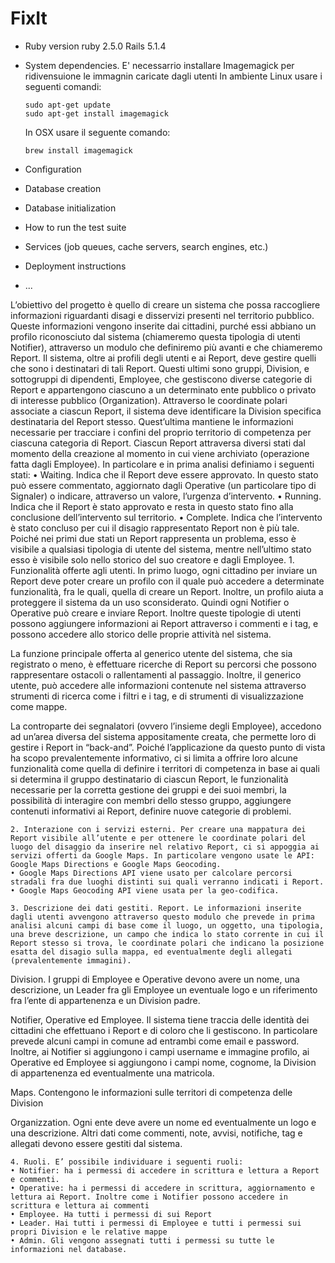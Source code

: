 # FixIt

* Ruby version
    ruby 2.5.0
    Rails 5.1.4
    
* System dependencies.
    E' necessarrio installare Imagemagick per ridivensuione le immagnin caricate dagli utenti
    In ambiente Linux usare i seguenti comandi:
    ```
    sudo apt-get update
    sudo apt-get install imagemagick
    ```
    In OSX usare il seguente comando:
    ```
    brew install imagemagick
    ```
    


* Configuration

* Database creation

* Database initialization

* How to run the test suite

* Services (job queues, cache servers, search engines, etc.)

* Deployment instructions

* ...





L’obiettivo del progetto è quello di creare un sistema che possa raccogliere informazioni riguardanti disagi e disservizi presenti nel territorio pubblico. Queste informazioni vengono inserite dai cittadini, purché essi abbiano un profilo riconosciuto dal sistema (chiameremo questa tipologia di utenti Notifier), attraverso un modulo che definiremo più avanti e che chiameremo Report. Il sistema, oltre ai profili degli utenti e ai Report, deve gestire quelli che sono i destinatari di tali Report. Questi ultimi sono gruppi, Division, e sottogruppi di dipendenti, Employee, che gestiscono diverse categorie di Report e appartengono ciascuno a un determinato ente pubblico o privato di interesse pubblico (Organization).
Attraverso le coordinate polari associate a ciascun Report, il sistema deve identificare la Division specifica destinataria del Report stesso. Quest’ultima mantiene le informazioni necessarie per tracciare i confini del proprio territorio di competenza per ciascuna categoria di Report.
Ciascun Report attraversa diversi stati dal momento della creazione al momento in cui viene archiviato (operazione fatta dagli Employee). In particolare e in prima analisi definiamo i seguenti stati:
    • Waiting. Indica che il Report deve essere approvato. In questo stato può essere commentato, aggiornato dagli Operative (un particolare tipo di Signaler) o indicare, attraverso un valore, l’urgenza d’intervento.
    • Running. Indica che il Report è stato approvato e resta in questo stato fino alla conclusione dell’intervento sul territorio.
    • Complete. Indica che l’intervento è stato concluso per cui il disagio rappresentato Report non è più tale.
Poiché nei primi due stati un Report rappresenta un problema, esso è visibile a qualsiasi tipologia di utente del sistema, mentre nell’ultimo stato esso è visibile solo nello storico del suo creatore e dagli Employee.
    1. Funzionalità offerte agli utenti. In primo luogo, ogni cittadino per inviare un Report deve poter creare un profilo con il quale può accedere a determinate funzionalità, fra le quali, quella di creare un Report. Inoltre, un profilo aiuta a proteggere il sistema da un uso sconsiderato. Quindi ogni Notifier o Operative può creare e inviare Report. Inoltre queste tipologie di utenti possono aggiungere informazioni ai Report attraverso i commenti e i tag, e possono accedere allo storico delle proprie attività nel sistema.

La funzione principale offerta al generico utente del sistema, che sia registrato o meno, è effettuare ricerche di Report su percorsi che possono rappresentare ostacoli o rallentamenti al passaggio. Inoltre, il generico utente, può accedere alle informazioni contenute nel sistema attraverso strumenti di ricerca come i filtri e i tag, e di strumenti di visualizzazione come mappe.

La controparte dei segnalatori (ovvero l’insieme degli Employee), accedono ad un’area diversa del sistema appositamente creata, che permette loro di gestire i Report in “back-and”. Poiché l’applicazione da questo punto di vista ha scopo prevalentemente informativo, ci si limita a offrire loro alcune funzionalità come quella di definire i territori di competenza in base ai quali si determina il gruppo destinatario di ciascun Report, le funzionalità necessarie per la corretta gestione dei gruppi e dei suoi membri, la possibilità di interagire con membri dello stesso gruppo, aggiungere contenuti informativi ai Report, definire nuove categorie di problemi.

    2. Interazione con i servizi esterni. Per creare una mappatura dei Report visibile all’utente e per ottenere le coordinate polari del luogo del disaggio da inserire nel relativo Report, ci si appoggia ai servizi offerti da Google Maps. In particolare vengono usate le API: Google Maps Directions e Google Maps Geocoding.
    • Google Maps Directions API viene usato per calcolare percorsi stradali fra due luoghi distinti sui quali verranno indicati i Report.
    • Google Maps Geocoding API viene usata per la geo-codifica.

    3. Descrizione dei dati gestiti. Report. Le informazioni inserite dagli utenti avvengono attraverso questo modulo che prevede in prima analisi alcuni campi di base come il luogo, un oggetto, una tipologia, una breve descrizione, un campo che indica lo stato corrente in cui il Report stesso si trova, le coordinate polari che indicano la posizione esatta del disagio sulla mappa, ed eventualmente degli allegati (prevalentemente immagini).

Division. I gruppi di Employee e Operative devono avere un nome, una descrizione, un Leader fra gli Employee un eventuale logo e un riferimento fra l’ente di appartenenza e un Division padre.

Notifier, Operative ed Employee. Il sistema tiene traccia delle identità dei cittadini che effettuano i Report e di coloro che li gestiscono. In particolare prevede alcuni campi in comune ad entrambi come email e password. Inoltre, ai Notifier si aggiungono i campi username e immagine profilo, ai Operative ed Employee si aggiungono i campi nome, cognome, la Division di appartenenza ed eventualmente una matricola.

Maps. Contengono le informazioni sulle territori di competenza delle Division

Organizzation. Ogni ente deve avere un nome ed eventualmente un logo e una descrizione.
Altri dati come commenti, note, avvisi, notifiche, tag e allegati devono essere gestiti dal sistema.

    4. Ruoli. E’ possibile individuare i seguenti ruoli:
    • Notifier: ha i permessi di accedere in scrittura e lettura a Report e commenti.
    • Operative: ha i permessi di accedere in scrittura, aggiornamento e lettura ai Report. Inoltre come i Notifier possono accedere in scrittura e lettura ai commenti
    • Employee. Ha tutti i permessi di sui Report
    • Leader. Hai tutti i permessi di Employee e tutti i permessi sui propri Division e le relative mappe
    • Admin. Gli vengono assegnati tutti i permessi su tutte le informazioni nel database.

